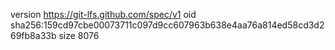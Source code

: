 version https://git-lfs.github.com/spec/v1
oid sha256:159cd97cbe00073711c097d9cc607963b638e4aa76a814ed58cd3d269fb8a33b
size 8076
